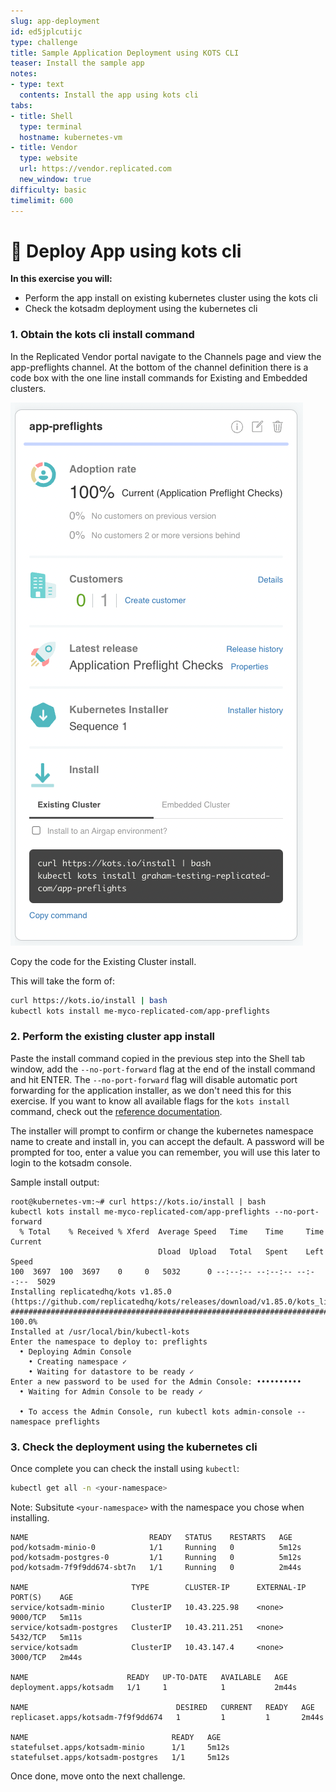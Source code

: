 ```yaml
---
slug: app-deployment
id: ed5jplcutijc
type: challenge
title: Sample Application Deployment using KOTS CLI
teaser: Install the sample app
notes:
- type: text
  contents: Install the app using kots cli
tabs:
- title: Shell
  type: terminal
  hostname: kubernetes-vm
- title: Vendor
  type: website
  url: https://vendor.replicated.com
  new_window: true
difficulty: basic
timelimit: 600
---
```


👋 Deploy App using kots cli
============================

**In this exercise you will:**

 * Perform the app install on existing kubernetes cluster using the kots cli
 * Check the kotsadm deployment using the kubernetes cli


### 1. Obtain the kots cli install command

In the Replicated Vendor portal navigate to the Channels page and view the app-preflights channel.
At the bottom of the channel definition there is a code box with the one line install commands for Existing and Embedded clusters.

![preflight-channel](../assets/preflight-channel.png)

Copy the code for the Existing Cluster install.

This will take the form of:

```bash
curl https://kots.io/install | bash 
kubectl kots install me-myco-replicated-com/app-preflights
```

### 2. Perform the existing cluster app install

Paste the install command copied in the previous step into the Shell tab window, add the `--no-port-forward` flag at the end of the install command and hit ENTER. The `--no-port-forward` flag will disable automatic port forwarding for the application installer, as we don't need this for this exercise. If you want to know all available flags for the `kots install` command, check out the [reference documentation](https://docs.replicated.com/reference/kots-cli-install). 

The installer will prompt to confirm or change the kubernetes namespace name to create and install in, you can accept the default.
A password will be prompted for too, enter a value you can remember, you will use this later to login to the kotsadm console.

Sample install output:
```
root@kubernetes-vm:~# curl https://kots.io/install | bash
kubectl kots install me-myco-replicated-com/app-preflights --no-port-forward
  % Total    % Received % Xferd  Average Speed   Time    Time     Time  Current
                                 Dload  Upload   Total   Spent    Left  Speed
100  3697  100  3697    0     0   5032      0 --:--:-- --:--:-- --:--:--  5029
Installing replicatedhq/kots v1.85.0 (https://github.com/replicatedhq/kots/releases/download/v1.85.0/kots_linux_amd64.tar.gz)...
######################################################################## 100.0%
Installed at /usr/local/bin/kubectl-kots
Enter the namespace to deploy to: preflights
  • Deploying Admin Console
    • Creating namespace ✓
    • Waiting for datastore to be ready ✓
Enter a new password to be used for the Admin Console: ••••••••••
  • Waiting for Admin Console to be ready ✓

  • To access the Admin Console, run kubectl kots admin-console --namespace preflights

```

### 3. Check the deployment using the kubernetes cli

Once complete you can check the install using `kubectl`:

```bash
kubectl get all -n <your-namespace>
```

Note: Subsitute `<your-namespace>` with the namespace you chose when installing.


```
NAME                           READY   STATUS    RESTARTS   AGE
pod/kotsadm-minio-0            1/1     Running   0          5m12s
pod/kotsadm-postgres-0         1/1     Running   0          5m12s
pod/kotsadm-7f9f9dd674-sbt7n   1/1     Running   0          2m44s

NAME                       TYPE        CLUSTER-IP      EXTERNAL-IP   PORT(S)    AGE
service/kotsadm-minio      ClusterIP   10.43.225.98    <none>        9000/TCP   5m11s
service/kotsadm-postgres   ClusterIP   10.43.211.251   <none>        5432/TCP   5m11s
service/kotsadm            ClusterIP   10.43.147.4     <none>        3000/TCP   2m44s

NAME                      READY   UP-TO-DATE   AVAILABLE   AGE
deployment.apps/kotsadm   1/1     1            1           2m44s

NAME                                 DESIRED   CURRENT   READY   AGE
replicaset.apps/kotsadm-7f9f9dd674   1         1         1       2m44s

NAME                                READY   AGE
statefulset.apps/kotsadm-minio      1/1     5m12s
statefulset.apps/kotsadm-postgres   1/1     5m12s

```

Once done, move onto the next challenge.
